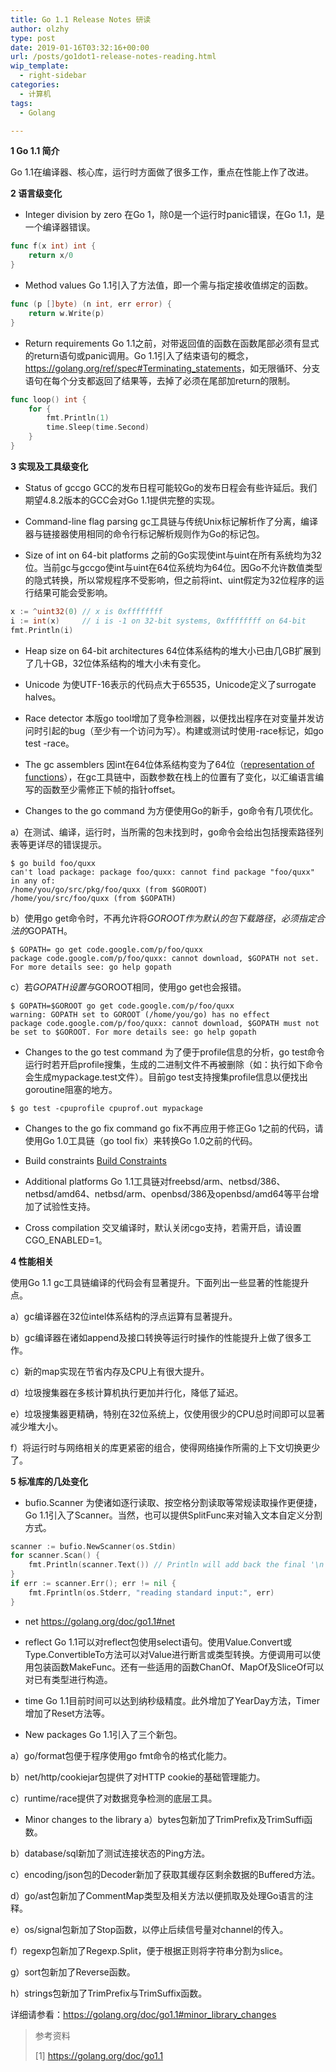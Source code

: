 ```yaml
---
title: Go 1.1 Release Notes 研读
author: olzhy
type: post
date: 2019-01-16T03:32:16+00:00
url: /posts/go1dot1-release-notes-reading.html
wip_template:
  - right-sidebar
categories:
  - 计算机
tags:
  - Golang

---
```

**1 Go 1.1 简介**
  
Go 1.1在编译器、核心库，运行时方面做了很多工作，重点在性能上作了改进。

**2 语言级变化**

  * Integer division by zero
在Go 1，除0是一个运行时panic错误，在Go 1.1，是一个编译器错误。

```go
func f(x int) int {
    return x/0
}
```

  * Method values
Go 1.1引入了方法值，即一个需与指定接收值绑定的函数。

```go
func (p []byte) (n int, err error) {
    return w.Write(p)
}
```

  * Return requirements
Go 1.1之前，对带返回值的函数在函数尾部必须有显式的return语句或panic调用。Go 1.1引入了结束语句的概念，<a href="https://golang.org/ref/spec#Terminating_statements" target="blank">https://golang.org/ref/spec#Terminating_statements</a>，如无限循环、分支语句在每个分支都返回了结果等，去掉了必须在尾部加return的限制。

```go
func loop() int {
    for {
        fmt.Println(1)
        time.Sleep(time.Second)
    }
}
```

**3 实现及工具级变化**

  * Status of gccgo
GCC的发布日程可能较Go的发布日程会有些许延后。我们期望4.8.2版本的GCC会对Go 1.1提供完整的实现。

  * Command-line flag parsing
gc工具链与传统Unix标记解析作了分离，编译器与链接器使用相同的命令行标记解析规则作为Go的标记包。

  * Size of int on 64-bit platforms
之前的Go实现使int与uint在所有系统均为32位。当前gc与gccgo使int与uint在64位系统均为64位。因Go不允许数值类型的隐式转换，所以常规程序不受影响，但之前将int、uint假定为32位程序的运行结果可能会受影响。

```go
x := ^uint32(0) // x is 0xffffffff
i := int(x)     // i is -1 on 32-bit systems, 0xffffffff on 64-bit
fmt.Println(i)
```

  * Heap size on 64-bit architectures
64位体系结构的堆大小已由几GB扩展到了几十GB，32位体系结构的堆大小未有变化。

  * Unicode
为使UTF-16表示的代码点大于65535，Unicode定义了surrogate halves。

  * Race detector
本版go tool增加了竞争检测器，以便找出程序在对变量并发访问时引起的bug（至少有一个访问为写）。构建或测试时使用-race标记，如go test -race。

  * The gc assemblers
因int在64位体系结构变为了64位（<a href="https://docs.google.com/document/d/1bMwCey-gmqZVTpRax-ESeVuZGmjwbocYs1iHplK-cjo/pub" target="blank">representation of functions</a>），在gc工具链中，函数参数在栈上的位置有了变化，以汇编语言编写的函数至少需修正下帧的指针offset。

  * Changes to the go command
为方便使用Go的新手，go命令有几项优化。
  
a）在测试、编译，运行时，当所需的包未找到时，go命令会给出包括搜索路径列表等更详尽的错误提示。
  
```
$ go build foo/quxx
can't load package: package foo/quxx: cannot find package "foo/quxx" in any of:
/home/you/go/src/pkg/foo/quxx (from $GOROOT)
/home/you/src/foo/quxx (from $GOPATH)
```
  
b）使用go get命令时，不再允许将$GOROOT作为默认的包下载路径，必须指定合法的$GOPATH。
  
```
$ GOPATH= go get code.google.com/p/foo/quxx
package code.google.com/p/foo/quxx: cannot download, $GOPATH not set. For more details see: go help gopath
```
  
c）若$GOPATH设置与$GOROOT相同，使用go get也会报错。
  
```
$ GOPATH=$GOROOT go get code.google.com/p/foo/quxx
warning: GOPATH set to GOROOT (/home/you/go) has no effect
package code.google.com/p/foo/quxx: cannot download, $GOPATH must not be set to $GOROOT. For more details see: go help gopath
```

  * Changes to the go test command
为了便于profile信息的分析，go test命令运行时若开启profile搜集，生成的二进制文件不再被删除（如：执行如下命令会生成mypackage.test文件）。目前go test支持搜集profile信息以便找出goroutine阻塞的地方。
  
```
$ go test -cpuprofile cpuprof.out mypackage
```

  * Changes to the go fix command
go fix不再应用于修正Go 1之前的代码，请使用Go 1.0工具链（go tool fix）来转换Go 1.0之前的代码。

  * Build constraints
<a href="https://golang.org/pkg/go/build/#hdr-Build_Constraints" target="blank">Build Constraints</a>

  * Additional platforms
Go 1.1工具链对freebsd/arm、netbsd/386、netbsd/amd64、netbsd/arm、openbsd/386及openbsd/amd64等平台增加了试验性支持。

  * Cross compilation
交叉编译时，默认关闭cgo支持，若需开启，请设置CGO_ENABLED=1。

**4 性能相关**
  
使用Go 1.1 gc工具链编译的代码会有显著提升。下面列出一些显著的性能提升点。
  
a）gc编译器在32位intel体系结构的浮点运算有显著提升。
  
b）gc编译器在诸如append及接口转换等运行时操作的性能提升上做了很多工作。
  
c）新的map实现在节省内存及CPU上有很大提升。
  
d）垃圾搜集器在多核计算机执行更加并行化，降低了延迟。
  
e）垃圾搜集器更精确，特别在32位系统上，仅使用很少的CPU总时间即可以显著减少堆大小。
  
f）将运行时与网络相关的库更紧密的组合，使得网络操作所需的上下文切换更少了。

**5 标准库的几处变化**

  * bufio.Scanner
为使诸如逐行读取、按空格分割读取等常规读取操作更便捷，Go 1.1引入了Scanner。当然，也可以提供SplitFunc来对输入文本自定义分割方式。

```go
scanner := bufio.NewScanner(os.Stdin)
for scanner.Scan() {
    fmt.Println(scanner.Text()) // Println will add back the final '\n'
}
if err := scanner.Err(); err != nil {
    fmt.Fprintln(os.Stderr, "reading standard input:", err)
}
```

  * net
<a href="https://golang.org/doc/go1.1#net" target="blank">https://golang.org/doc/go1.1#net</a>

  * reflect
Go 1.1可以对reflect包使用select语句。使用Value.Convert或Type.ConvertibleTo方法可以对Value进行断言或类型转换。方便调用可以使用包装函数MakeFunc。还有一些适用的函数ChanOf、MapOf及SliceOf可以对已有类型进行构造。

  * time
Go 1.1目前时间可以达到纳秒级精度。此外增加了YearDay方法，Timer增加了Reset方法等。

  * New packages
Go 1.1引入了三个新包。
  
a）go/format包便于程序使用go fmt命令的格式化能力。
  
b）net/http/cookiejar包提供了对HTTP cookie的基础管理能力。
  
c）runtime/race提供了对数据竞争检测的底层工具。

  * Minor changes to the library
a）bytes包新加了TrimPrefix及TrimSuffi函数。
  
b）database/sql新加了测试连接状态的Ping方法。
  
c）encoding/json包的Decoder新加了获取其缓存区剩余数据的Buffered方法。
  
d）go/ast包新加了CommentMap类型及相关方法以便抓取及处理Go语言的注释。
  
e）os/signal包新加了Stop函数，以停止后续信号量对channel的传入。
  
f）regexp包新加了Regexp.Split，便于根据正则将字符串分割为slice。
  
g）sort包新加了Reverse函数。
  
h）strings包新加了TrimPrefix与TrimSuffix函数。
  
详细请参看：<a href="https://golang.org/doc/go1.1#minor_library_changes" target="blank">https://golang.org/doc/go1.1#minor_library_changes</a>

> 参考资料
>
> [1]&nbsp;<a href="https://golang.org/doc/go1.1" target="blank">https://golang.org/doc/go1.1</a>